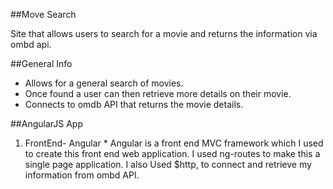 ##Move Search

Site that allows users to search for a movie and returns the information via ombd api. 

##General Info
* Allows for a general search of movies.
* Once found a user can then retrieve more details on their movie. 
* Connects to omdb API that returns the movie details.

##AngularJS App
  1. FrontEnd- Angular
    * Angular is a front end MVC framework which I used to create this front end web application. I used ng-routes to make this a single page application.
      I also Used $http, to connect and retrieve my information from ombd API.
